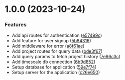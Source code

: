 # 1.0.0 (2023-10-24)


### Features

* Add api routes for authentication ([e57499c](https://github.com/Prabeshpd/energy-server/commit/e57499c09431f6488ce8526e96d38b8b77d1e2e7))
* Add feature for user signup ([5b84316](https://github.com/Prabeshpd/energy-server/commit/5b84316aafe7ea52e53ab885ad42bb1964bfa844))
* Add middleware for error ([a8f61ae](https://github.com/Prabeshpd/energy-server/commit/a8f61ae1ef3d638338a1af5465b8d1f54df28929))
* Add project routes for query data ([bde3f67](https://github.com/Prabeshpd/energy-server/commit/bde3f67c0e7c2bf428b6de22da70d210853ac605))
* Add query params to fetch project history ([7e96c3c](https://github.com/Prabeshpd/energy-server/commit/7e96c3c39f62eb2e5b98ddec996f50b9396ca740))
* Add timescale db connection ([6b9d852](https://github.com/Prabeshpd/energy-server/commit/6b9d852012188548b63cb1193b31231c079c5a92))
* Setup database for application ([59e7f74](https://github.com/Prabeshpd/energy-server/commit/59e7f740aa3d2114e805cc4ebfeffba63129da36))
* Setup server for the application ([c26e650](https://github.com/Prabeshpd/energy-server/commit/c26e6501d16dd5833ecfeb9771e47eb7cf1216bf))
